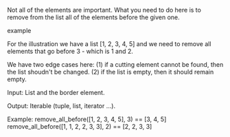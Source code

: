  Not all of the elements are important. What you need to do here is to remove from the list all of the elements before the given one.

example

For the illustration we have a list [1, 2, 3, 4, 5] and we need to remove all elements that go before 3 - which is 1 and 2.

We have two edge cases here: (1) if a cutting element cannot be found, then the list shoudn't be changed. (2) if the list is empty, then it should remain empty.

Input: List and the border element.

Output: Iterable (tuple, list, iterator ...).

Example:
remove_all_before([1, 2, 3, 4, 5], 3) == [3, 4, 5]
remove_all_before([1, 1, 2, 2, 3, 3], 2) == [2, 2, 3, 3]
